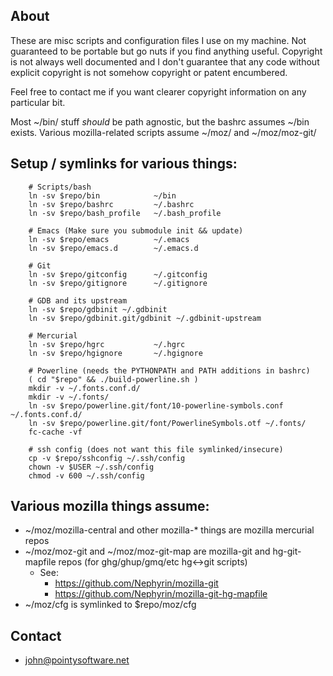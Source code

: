 ## About

These are misc scripts and configuration files I use on my machine. Not
guaranteed to be portable but go nuts if you find anything useful. Copyright is
not always well documented and I don't guarantee that any code without explicit
copyright is not somehow copyright or patent encumbered.

Feel free to contact me if you want clearer copyright information on any
particular bit.

Most ~/bin/ stuff *should* be path agnostic, but the bashrc assumes ~/bin
exists. Various mozilla-related scripts assume ~/moz/ and ~/moz/moz-git/

## Setup / symlinks for various things:
        # Scripts/bash
        ln -sv $repo/bin            ~/bin
        ln -sv $repo/bashrc         ~/.bashrc
        ln -sv $repo/bash_profile   ~/.bash_profile

        # Emacs (Make sure you submodule init && update)
        ln -sv $repo/emacs          ~/.emacs
        ln -sv $repo/emacs.d        ~/.emacs.d

        # Git
        ln -sv $repo/gitconfig      ~/.gitconfig
        ln -sv $repo/gitignore      ~/.gitignore

        # GDB and its upstream
        ln -sv $repo/gdbinit ~/.gdbinit
        ln -sv $repo/gdbinit.git/gdbinit ~/.gdbinit-upstream

        # Mercurial
        ln -sv $repo/hgrc           ~/.hgrc
        ln -sv $repo/hgignore       ~/.hgignore

        # Powerline (needs the PYTHONPATH and PATH additions in bashrc)
        ( cd "$repo" && ./build-powerline.sh )
        mkdir -v ~/.fonts.conf.d/
        mkdir -v ~/.fonts/
        ln -sv $repo/powerline.git/font/10-powerline-symbols.conf ~/.fonts.conf.d/
        ln -sv $repo/powerline.git/font/PowerlineSymbols.otf ~/.fonts/
        fc-cache -vf

        # ssh config (does not want this file symlinked/insecure)
        cp -v $repo/sshconfig ~/.ssh/config
        chown -v $USER ~/.ssh/config
        chmod -v 600 ~/.ssh/config

## Various mozilla things assume:

- ~/moz/mozilla-central and other mozilla-* things are mozilla mercurial repos
- ~/moz/moz-git and ~/moz/moz-git-map are mozilla-git and hg-git-mapfile repos
  (for ghg/ghup/gmq/etc hg<->git scripts)
  - See:
    - https://github.com/Nephyrin/mozilla-git
    - https://github.com/Nephyrin/mozilla-git-hg-mapfile
- ~/moz/cfg is symlinked to $repo/moz/cfg

## Contact
- john@pointysoftware.net
